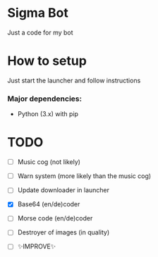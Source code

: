 # Sigma Bot

Just a code for my bot

# How to setup

Just start the launcher and follow instructions

### Major dependencies:

- Python (3.x) with pip

# TODO

- [ ] Music cog (not likely)

- [ ] Warn system (more likely than the music cog)

- [ ] Update downloader in launcher

- [x] Base64 (en/de)coder

- [ ] Morse code (en/de)coder

- [ ] Destroyer of images (in quality)

- [ ] ✨IMPROVE✨
